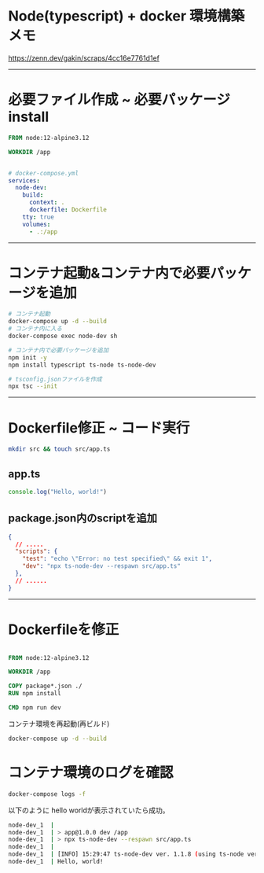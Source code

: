 # Node(typescript) + docker 環境構築メモ

https://zenn.dev/gakin/scraps/4cc16e7761d1ef


---

# 必要ファイル作成 ~ 必要パッケージinstall


```Dockerfile
FROM node:12-alpine3.12

WORKDIR /app
```


```yml

# docker-compose.yml
services:
  node-dev:
    build: 
      context: .
      dockerfile: Dockerfile
    tty: true
    volumes:
      - .:/app
```


---


# コンテナ起動&コンテナ内で必要パッケージを追加

```bash
# コンテナ起動
docker-compose up -d --build
# コンテナ内に入る
docker-compose exec node-dev sh

# コンテナ内で必要パッケージを追加
npm init -y
npm install typescript ts-node ts-node-dev

# tsconfig.jsonファイルを作成
npx tsc --init

```


---


# Dockerfile修正 ~ コード実行

```bash
mkdir src && touch src/app.ts
```


## app.ts

```typescript
console.log("Hello, world!")
```


## package.json内のscriptを追加
```json
{
  // .....
  "scripts": {
    "test": "echo \"Error: no test specified\" && exit 1",
    "dev": "npx ts-node-dev --respawn src/app.ts"
  },
  // ......
}
```


---



# Dockerfileを修正

```Dockerfile

FROM node:12-alpine3.12

WORKDIR /app

COPY package*.json ./
RUN npm install

CMD npm run dev

```


コンテナ環境を再起動(再ビルド)


```bash
docker-compose up -d --build
```


# コンテナ環境のログを確認

```bash
docker-compose logs -f
```


以下のように hello worldが表示されていたら成功。


```bash
node-dev_1  |
node-dev_1  | > app@1.0.0 dev /app
node-dev_1  | > npx ts-node-dev --respawn src/app.ts
node-dev_1  |
node-dev_1  | [INFO] 15:29:47 ts-node-dev ver. 1.1.8 (using ts-node ver. 9.1.1, typescript ver. 4.5.4)
node-dev_1  | Hello, world!
```




